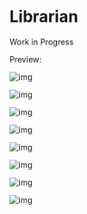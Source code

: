 # Librarian

Work in Progress

Preview:

![img](https://user-images.githubusercontent.com/28755960/112983847-6f963380-915e-11eb-91d7-5765df8f91e4.png)

![img](https://user-images.githubusercontent.com/28755960/112983552-21813000-915e-11eb-84f0-9a379a0dbc7e.png)

![img](https://user-images.githubusercontent.com/28755960/112983557-22b25d00-915e-11eb-95b9-4f67512d33d4.png)

![img](https://user-images.githubusercontent.com/28755960/112983558-234af380-915e-11eb-918a-536cfa2e2dd3.png)

![img](https://user-images.githubusercontent.com/28755960/112983570-247c2080-915e-11eb-839a-fd99891c5fc3.png)

![img](https://user-images.githubusercontent.com/28755960/112983562-234af380-915e-11eb-8dd9-5c1de3522a02.png)

![img](https://user-images.githubusercontent.com/28755960/112983564-23e38a00-915e-11eb-919e-09037b472725.png)

![img](https://user-images.githubusercontent.com/28755960/112983569-247c2080-915e-11eb-9cab-61b6f2f84903.png)
